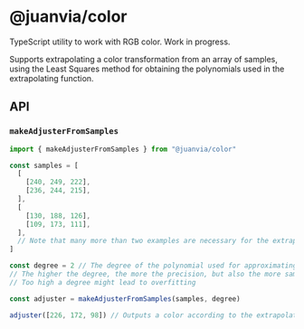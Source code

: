 # @juanvia/color

TypeScript utility to work with RGB color. Work in progress.

Supports extrapolating a color transformation from an array of samples, using the Least Squares method for obtaining the polynomials used in the extrapolating function.

## API

### `makeAdjusterFromSamples`

```ts
import { makeAdjusterFromSamples } from "@juanvia/color"

const samples = [
  [
    [240, 249, 222],
    [236, 244, 215],
  ],
  [
    [130, 188, 126],
    [109, 173, 111],
  ],
  // Note that many more than two examples are necessary for the extrapolation to be reliable
]

const degree = 2 // The degree of the polynomial used for approximating the samples
// The higher the degree, the more the precision, but also the more samples are required
// Too high a degree might lead to overfitting

const adjuster = makeAdjusterFromSamples(samples, degree)

adjuster([226, 172, 98]) // Outputs a color according to the extrapolation
```
